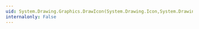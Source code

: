 ```yaml
---
uid: System.Drawing.Graphics.DrawIcon(System.Drawing.Icon,System.Drawing.Rectangle)
internalonly: False
---
```

